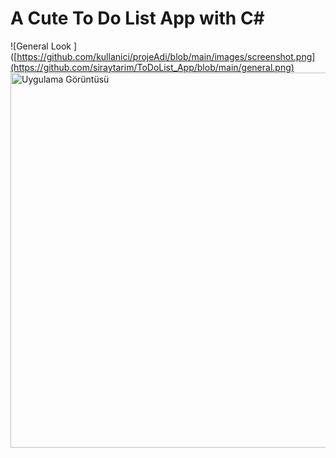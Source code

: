  # A Cute To Do List App with C#
![General Look ]([https://github.com/kullanici/projeAdi/blob/main/images/screenshot.png](https://github.com/siraytarim/ToDoList_App/blob/main/general.png)
<img src="https://github.com/kullanici/projeAdi/blob/main/images/todolist.png" alt="Uygulama Görüntüsü" width="600" />
